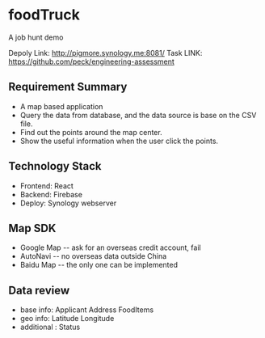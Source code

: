# foodTruck
A job hunt demo

Depoly Link: http://pigmore.synology.me:8081/
Task LINK: https://github.com/peck/engineering-assessment

## Requirement Summary

* A map based application
* Query the data from database, and the data source is base on the CSV file.
* Find out the points around the map center.
* Show the useful information when the user click the points.

## Technology Stack

* Frontend: React
* Backend: Firebase
* Deploy: Synology webserver

## Map SDK

* Google Map -- ask for an overseas credit account, fail
* AutoNavi   -- no overseas data outside China
* Baidu Map  -- the only one can be implemented

## Data review

* base info: Applicant Address FoodItems
* geo info: Latitude Longitude
* additional : Status

